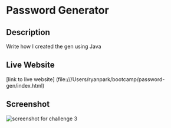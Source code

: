 # Password Generator

## Description
Write how I created the gen using Java

## Live Website
[link to live website] (file:///Users/ryanpark/bootcamp/password-gen/index.html)


## Screenshot 
![screenshot for challenge 3]()
